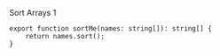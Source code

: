 Sort Arrays 1

    export function sortMe(names: string[]): string[] {
        return names.sort();
    }
